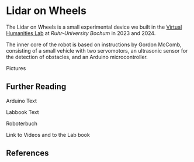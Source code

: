 # Lidar on Wheels

The Lidar on Wheels is a small experimental device we built in the [Virtual Humanities Lab](https://vhl.blogs.ruhr-uni-bochum.de/) at _Ruhr-University Bochum_ in 2023 and 2024.

The inner core of the robot is based on instructions by Gordon McComb, consisting of a small vehicle with two servomotors, an ultrasonic sensor for the detection of obstacles, and an Arduino microcontroller.



Pictures

## Further Reading

Arduino Text

Labbook Text

Roboterbuch

Link to Videos and to the Lab book

## References

